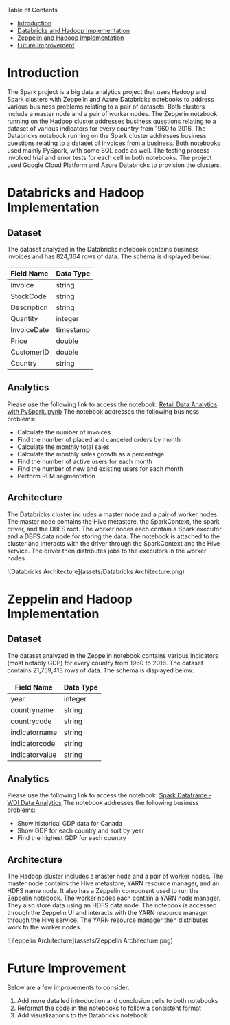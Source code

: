 Table of Contents
* [Introduction](#Introduction)
* [Databricks and Hadoop Implementation](#Databricks-and-Hadoop-Implementation)
* [Zeppelin and Hadoop Implementation](#Zeppelin-and-Hadoop-Implementation)
* [Future Improvement](#Future-Improvement)

# Introduction

The Spark project is a big data analytics project that uses Hadoop and Spark clusters with Zeppelin and Azure Databricks notebooks to address various business problems relating to a pair of datasets.
Both clusters include a master node and a pair of worker nodes.
The Zeppelin notebook running on the Hadoop cluster addresses business questions relating to a dataset of various indicators for every country from 1960 to 2016.
The Databricks notebook running on the Spark cluster addresses business questions relating to a dataset of invoices from a business.
Both notebooks used mainly PySpark, with some SQL code as well.
The testing process involved trial and error tests for each cell in both notebooks.
The project used Google Cloud Platform and Azure Databricks to provision the clusters.

# Databricks and Hadoop Implementation
## Dataset

The dataset analyzed in the Databricks notebook contains business invoices and has 824,364 rows of data.
The schema is displayed below:

| Field Name  | Data Type   |
|:------------|-------------|
| Invoice     | string      |
| StockCode   | string      |
 | Description | string      |
 | Quantity    | integer     |
 | InvoiceDate | timestamp   |
 | Price       | double      |
 | CustomerID  | double      |
 | Country     | string      |

## Analytics

Please use the following link to access the notebook: [Retail Data Analytics with PySpark.ipynb](https://github.com/jarviscanada/jarvis_data_eng_JoshWessel/blob/master/spark/notebook/Retail%20Data%20Analytics%20with%20PySpark.ipynb)
The notebook addresses the following business problems:
- Calculate the number of invoices
- Find the number of placed and canceled orders by month
- Calculate the monthly total sales
- Calculate the monthly sales growth as a percentage
- Find the number of active users for each month
- Find the number of new and existing users for each month
- Perform RFM segmentation

## Architecture

The Databricks cluster includes a master node and a pair of worker nodes.
The master node contains the Hive metastore, the SparkContext, the spark driver, and the DBFS root.
The worker nodes each contain a Spark executor and a DBFS data node for storing the data.
The notebook is attached to the cluster and interacts with the driver through the SparkContext and the Hive service.
The driver then distributes jobs to the executors in the worker nodes.

![Databricks Architecture](assets/Databricks Architecture.png)

# Zeppelin and Hadoop Implementation
## Dataset

The dataset analyzed in the Zeppelin notebook contains various indicators (most notably GDP) for every country from 1960 to 2016.
The dataset contains 21,759,413 rows of data.
The schema is displayed below:

| Field Name     | Data Type |
|----------------|-----------|
| year           | integer   |
| countryname    | string    |
| countrycode    | string    |
| indicatorname  | string    |
| indicatorcode  | string    |
| indicatorvalue | string    |

## Analytics

Please use the following link to access the notebook: [Spark Dataframe - WDI Data Analytics](https://github.com/jarviscanada/jarvis_data_eng_JoshWessel/blob/master/spark/notebook/Spark%20Dataframe%20-%20WDI%20Data%20Analytics.ipynb)
The notebook addresses the following business problems:
- Show historical GDP data for Canada
- Show GDP for each country and sort by year
- Find the highest GDP for each country

## Architecture

The Hadoop cluster includes a master node and a pair of worker nodes.
The master node contains the Hive metastore, YARN resource manager, and an HDFS name node. It also has a Zeppelin component used to run the Zeppelin notebook.
The worker nodes each contain a YARN node manager. They also store data using an HDFS data node.
The notebook is accessed through the Zeppelin UI and interacts with the YARN resource manager through the Hive service.
The YARN resource manager then distributes work to the worker nodes.

![Zeppelin Architecture](assets/Zeppelin Architecture.png)

# Future Improvement
Below are a few improvements to consider:
1. Add more detailed introduction and conclusion cells to both notebooks
2. Reformat the code in the notebooks to follow a consistent format
3. Add visualizations to the Databricks notebook